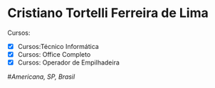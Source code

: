 # Cristiano Tortelli Ferreira de Lima

Cursos:
- [x] Cursos:Técnico Informática
- [x] Cursos: Office Completo
- [x] Cursos: Operador de Empilhadeira

#*Americana, SP, Brasil* 


